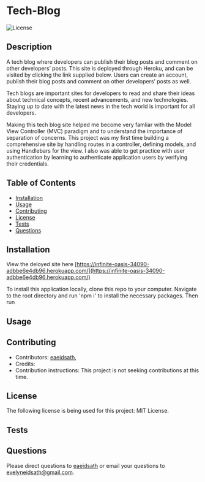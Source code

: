 # Tech-Blog

![License](https://img.shields.io/badge/License-MIT-yellow.svg)

## Description
    
A tech blog where developers can publish their blog posts and comment on other developers’ posts. This site is deployed through Heroku, and can be visited by clicking the link supplied below. Users can create an account, publish their blog posts and comment on other developers’ posts as well.

Tech blogs are important sites for developers to read and share their ideas about technical concepts, recent advancements, and new technologies. Staying up to date with the latest news in the tech world is important for all developers.

Making this tech blog site helped me become very famliar with the Model View Controller (MVC) paradigm and to understand the importance of separation of concerns. This project was my first time building a comprehensive site by handling routes in a controller, defining models, and using Handlebars for the view. I also was able to get practice with user authentication by learning to authenticate application users by verifying their credentials.

## Table of Contents
    
- [Installation](#installation)
- [Usage](#usage)
- [Contributing](#contributing)
- [License](#license)
- [Tests](#tests)
- [Questions](#questions)
    
## Installation
    
View the deloyed site here [https://infinite-oasis-34090-adbbe6e4db96.herokuapp.com/](https://infinite-oasis-34090-adbbe6e4db96.herokuapp.com/)

To install this application locally, clone this repo to your computer. Navigate to the root directory and run 'npm i' to install the necessary packages. Then run 
    
## Usage
    

    
## Contributing

- Contributors: [eaeidsath](github.com/eaeidsath), 
- Credits: 
- Contribution instructions: This project is not seeking contributions at this time.
    
## License

The following license is being used for this project: MIT License.
    
## Tests



## Questions

Please direct questions to [eaeidsath](github.com/eaeidsath) or email your questions to evelyneidsath@gmail.com.